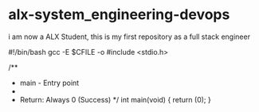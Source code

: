 # alx-system_engineering-devops
i am now a ALX Student, this is my first repository as a full stack engineer

#!/bin/bash
gcc -E $CFILE -o
#include <stdio.h>


/**
 * main - Entry point
 *
 * Return: Always 0 (Success)
 */
int main(void)
{
    return (0);
}
